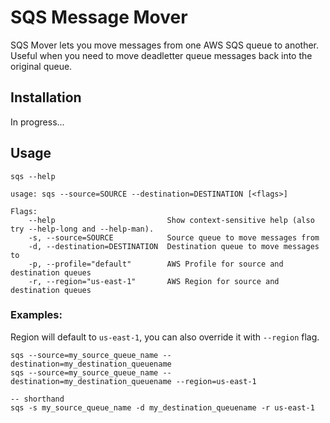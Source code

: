 # SQS Message Mover
SQS Mover lets you move messages from one AWS SQS queue to another. Useful when you need to move deadletter queue messages back into the original queue.

## Installation

In progress...

## Usage
```
sqs --help

usage: sqs --source=SOURCE --destination=DESTINATION [<flags>]

Flags:
    --help                         Show context-sensitive help (also try --help-long and --help-man).
    -s, --source=SOURCE            Source queue to move messages from
    -d, --destination=DESTINATION  Destination queue to move messages to
    -p, --profile="default"        AWS Profile for source and destination queues
    -r, --region="us-east-1"       AWS Region for source and destination queues
```

### Examples:

Region will default to `us-east-1`, you can also override it with `--region` flag.

```
sqs --source=my_source_queue_name --destination=my_destination_queuename
sqs --source=my_source_queue_name --destination=my_destination_queuename --region=us-east-1

-- shorthand
sqs -s my_source_queue_name -d my_destination_queuename -r us-east-1
```



